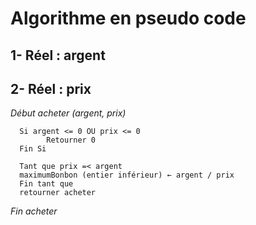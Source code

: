 # Algorithme en pseudo code

## 1- Réel : argent   
## 2- Réel : prix


_Début acheter (argent, prix)_

      Si argent <= 0 OU prix <= 0
            Retourner 0
      Fin Si

      Tant que prix =< argent
      maximumBonbon (entier inférieur) ← argent / prix
      Fin tant que
      retourner acheter

_Fin acheter_
